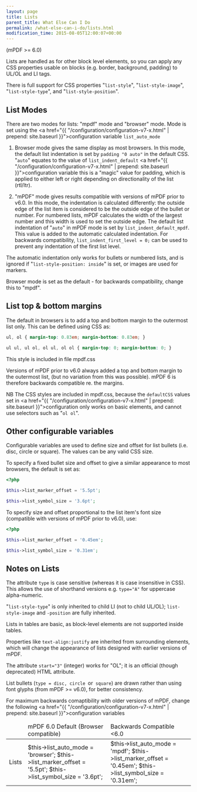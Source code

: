```yaml
---
layout: page
title: Lists
parent_title: What Else Can I Do
permalink: /what-else-can-i-do/lists.html
modification_time: 2015-08-05T12:00:07+00:00
---
```


(mPDF >= 6.0)

Lists are handled as for other block level elements, so you can apply any CSS properties usable on blocks (e.g. border, 
background, padding) to UL/OL and LI tags.

There is full support for CSS properties "`list-style`", "`list-style-image`", "`list-style-type`", and "`list-style-position`".

## List Modes

There are two modes for lists: "mpdf" mode and "browser" mode. Mode is set using the 
<a href="{{ "/configuration/configuration-v7-x.html" | prepend: site.baseurl }}">configuration variable</a>
`list_auto_mode`

1) Browser mode gives the same display as most browsers. In this mode, the default list indentation is set by 
`padding "0 auto"` in the default CSS. "`auto`" equates to the value of 
`list_indent_default` <a href="{{ "/configuration/configuration-v7-x.html" | prepend: site.baseurl }}">configuration variable</a>
this is a "magic" value for padding, which is applied to either left or right depending on directionality of the list (rtl/ltr).

2) "mPDF" mode gives results compatible with versions of mPDF prior to v6.0. In this mode, the indentation is 
calculated differently: the outside edge of the list item is considered to be the outside edge of the bullet or 
number. For numbered lists, mPDF calculates the width of the largest number and this width is used to set the outside 
edge. The default list indentation of "`auto`" in mPDF mode is set by `list_indent_default_mpdf`. This value is added 
to the automatic calculated indentation. For backwards compatibility, `list_indent_first_level = 0;` can be used to 
prevent any indentation of the first list level.

The automatic indentation only works for bullets or numbered lists, and is ignored if "`list-style-position: inside`" 
is set, or images are used for markers.

Browser mode is set as the default - for backwards compatibility, change this to "mpdf".

## List top &amp; bottom margins

The default in browsers is to add a top and bottom margin to the outermost list only. This can be defined using CSS as:

```css
ul, ol { margin-top: 0.83em; margin-bottom: 0.83em; }

ul ul, ul ol, ol ul, ol ol { margin-top: 0; margin-bottom: 0; }

```

This style is included in file <span class="filename">mpdf.css</span>

Versions of mPDF prior to v6.0 always added a top and bottom margin to the outermost list, (but no variation from this 
was possible). mPDF 6 is therefore backwards compatible re. the margins.

NB The CSS styles are included in <span class="filename">mpdf.css</span>, because the `defaultCSS` values set in 
<a href="{{ "/configuration/configuration-v7-x.html" | prepend: site.baseurl }}">configuration</a>
only works on basic elements, and cannot use selectors such as "`ol ol`".

## Other configurable variables

Configurable variables are used to define size and offset for list bullets (i.e. disc, circle or square). The values 
can be any valid CSS size.

To specify a fixed bullet size and offset to give a similar appearance to most browsers, the default is set as:

<ul> </li>
</ul>

```php
<?php

$this->list_marker_offset = '5.5pt';

$this->list_symbol_size = '3.6pt';

```

To specify size and offset proportional to the list item's font size (compatible with versions of mPDF prior to v6.0), use:

```php
<?php

$this->list_marker_offset = '0.45em';

$this->list_symbol_size = '0.31em';

```

## Notes on Lists

The attribute `type` is case sensitive (whereas it is case insensitive in CSS). This allows the use of shorthand 
versions e.g. `type="A"` for uppercase alpha-numeric.

"`list-style-type`" is only inherited to child LI (not to child UL/OL); `list-style-image` and `-position` are fully 
inherited.

Lists in tables are basic, as block-level elements are not supported inside tables.

Properties like `text-align:justify` are inherited from surrounding elements, which will change the appearance of
lists designed with earlier versions of mPDF.

The attribute `start="3"` (integer) works for "OL"; it is an official (though deprecated) HTML attribute.

List bullets (`type = disc, circle `or` square`) are drawn rather than using font glyphs (from mPDF >= v6.0), 
for better consistency.

For maximum backwards comaptibility with older versions of mPDF, change the following 
<a href="{{ "/configuration/configuration-v7-x.html" | prepend: site.baseurl }}">configuration variables</a>

<table class="table">
	<thead>
		<tr>
			<td> </td>
			<td>mPDF 6.0 Default (Browser compatible) </td>
			<td>Backwards Compatible &lt;6.0 </td>
		</tr>
	</thead>
	<tbody>
		<tr>
			<td>Lists</td>
			<td>
				$this->list_auto_mode = 'browser'; $this->list_marker_offset = '5.5pt'; $this->list_symbol_size = '3.6pt';</td>
			<td>
				$this->list_auto_mode = 'mpdf'; $this->list_marker_offset = '0.45em'; $this->list_symbol_size = '0.31em';
			</td>
		</tr>
	</tbody>
</table>

